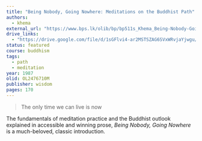 ```yaml
---
title: "Being Nobody, Going Nowhere: Meditations on the Buddhist Path"
authors:
  - khema
external_url: "https://www.bps.lk/olib/bp/bp511s_Khema_Being-Nobody-Going-Nowhere.pdf"
drive_links:
  - "https://drive.google.com/file/d/1sGFlvi4-ar2MSTSZAG6SVxWRvjaYjwgu/view?usp=drivesdk"
status: featured
course: buddhism
tags:
  - path
  - meditation
year: 1987
olid: OL2476710M
publisher: wisdom
pages: 170
---
```


> The only time we can live is now

The fundamentals of meditation practice and the Buddhist outlook explained in accessible and winning prose, _Being Nobody, Going Nowhere_ is a much-beloved, classic introduction.
